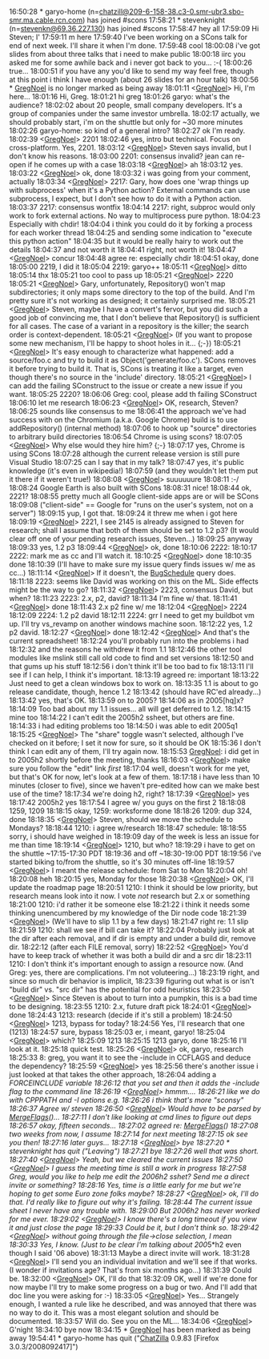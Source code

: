 
16:50:28 *      garyo-home (n=[chatzill@209-6-158-38.c3-0.smr-ubr3.sbo-smr.ma.cable.rcn.com](mailto:chatzill@209-6-158-38.c3-0.smr-ubr3.sbo-smr.ma.cable.rcn.com)) has joined #scons 17:58:21 *      stevenknight (n=[stevenkn@69.36.227.130](mailto:stevenkn@69.36.227.130)) has joined #scons 17:58:47 <stevenknight> hey all 17:59:09 <garyo-home>   Hi Steven; I' 17:59:11 <garyo-home>   m here 17:59:40 <garyo-home>   I've been working on a SCons talk for end of next week.  I'll share it when I'm done. 17:59:48 <stevenknight> cool 18:00:08 <stevenknight> i've got slides from about three talks that i need to make public 18:00:18 <stevenknight> iirc you asked me for some awhile back and i never got back to you... :-( 18:00:26 <garyo-home>   true... 18:00:51 <garyo-home>   if you have any you'd like to send my way feel free, though at this point i think I have enough (about 26 slides for an hour talk) 18:00:56 *      [GregNoel](GregNoel) is no longer marked as being away 18:01:11 <[GregNoel](GregNoel)>     Hi, I'm here... 18:01:16 <garyo-home>   Hi, Greg. 18:01:21 <stevenknight> hi greg 18:01:26 <stevenknight> garyo:  what's the audience? 18:02:02 <garyo-home>   about 20 people, small company developers.  It's a group of companies under the same investor umbrella. 18:02:17 <stevenknight> actually, we should probably start, i'm on the shuttle but only for ~30 more minutes 18:02:26 <stevenknight> garyo-home:  so kind of a general intro? 18:02:27 <garyo-home>   ok I'm ready. 18:02:39 <[GregNoel](GregNoel)>     2201 18:02:46 <garyo-home>   yes, intro but technical.  Focus on cross-platform.  Yes, 2201. 18:03:12 <[GregNoel](GregNoel)>     Steven says invalid, but I don't know his reasons. 18:03:00 <stevenknight> 2201:  consensus invalid?  jean can re-open if he comes up with a case 18:03:18 <[GregNoel](GregNoel)>     ah 18:03:12 <garyo-home>   yes. 18:03:22 <[GregNoel](GregNoel)>     ok, done 18:03:32 <stevenknight> i was going from your comment, actually 18:03:34 <[GregNoel](GregNoel)>     2217: Gary, how does one 'wrap things up with subprocess' when it's a Python action?  External commands can use subprocess, I expect, but I don't see how to do it with a Python action. 18:03:37 <stevenknight> 2217:  consensus wontfix 18:04:14 <garyo-home>   2217: right, subproc would only work to fork external actions.  No way to multiprocess pure python. 18:04:23 <garyo-home>   Especially with chdir! 18:04:04 <stevenknight> i think you could do it by forking a process for each worker thread 18:04:25 <stevenknight> and sending some indication to "execute this python action" 18:04:35 <stevenknight> but it would be really hairy to work out the details 18:04:37 <stevenknight> and not worth it 18:04:41 <garyo-home>   right, not worth it! 18:04:47 <[GregNoel](GregNoel)>     concur 18:04:48 <stevenknight> agree re: especially chdir 18:04:51 <stevenknight> okay, done 18:05:00 <garyo-home>   2219, I did it 18:05:04 <stevenknight> 2219:  garyo++ 18:05:11 <[GregNoel](GregNoel)>     ditto 18:05:14 <garyo-home>   thx 18:05:21 <garyo-home>   too cool to pass up 18:05:21 <[GregNoel](GregNoel)>     2220 18:05:21 <[GregNoel](GregNoel)>     Gary, unfortunately, Repository() won't map subdirectories; it only maps some directory to the top of the build.  And I'm pretty sure it's not working as designed; it certainly surprised me. 18:05:21 <[GregNoel](GregNoel)>     Steven, maybe I have a convert's fervor, but you did such a good job of convincing me, that I don't believe that Repository() is sufficient for all cases.  The case of a variant in a repository is the killer; the search order is context-dependent. 18:05:21 <[GregNoel](GregNoel)>     (If you want to propose some new mechanism, I'll be happy to shoot holes in it... {;-}) 18:05:21 <[GregNoel](GregNoel)>     It's easy enough to characterize what happened: add a source/foo.c and try to build it as Object('generate/foo.c').  SCons removes it before trying to build it.  That is, SCons is treating it like a target, even though there's no source in the 'include' directory. 18:05:21 <[GregNoel](GregNoel)>     I can add the failing SConstruct to the issue or create a new issue if you want. 18:05:25 <garyo-home>   2220? 18:06:06 <stevenknight> Greg:  cool, please add th failing SConstruct 18:06:10 <stevenknight> let me research 18:06:23 <[GregNoel](GregNoel)>     OK, research, Steven? 18:06:25 <garyo-home>   sounds like consensus to me 18:06:41 <stevenknight> the approach we've had success with on the Chromium (a.k.a. Google Chrome) build is to use addRepository() (internal method) 18:07:06 <stevenknight> to hook up "source" directories to arbitrary build directories 18:06:54 <garyo-home>   Chrome is using scons? 18:07:05 <[GregNoel](GregNoel)>     Why else would they hire him? {;-} 18:07:17 <stevenknight> yes, Chrome is using SCons 18:07:28 <stevenknight> although the current release version is still pure Visual Studio 18:07:25 <garyo-home>   can I say that in my talk? 18:07:47 <stevenknight> yes, it's public knowledge (it's even in wikipedia!) 18:07:59 <stevenknight> (and they wouldn't let them put it there if it weren't true!) 18:08:08 <[GregNoel](GregNoel)>     suuuuuure 18:08:11 <garyo-home>   :-/ 18:08:24 <stevenknight> Google Earth is also built with SCons 18:08:31 <garyo-home>   nice! 18:08:44 <garyo-home>   ok, 2221? 18:08:55 <stevenknight> pretty much all Google client-side apps are or will be SCons 18:09:08 <stevenknight> ("client-side" == Google for "runs on the user's system, not on a server") 18:09:15 <garyo-home>   yup, I got that. 18:09:24 <stevenknight> it threw me when i got here 18:09:19 <[GregNoel](GregNoel)>     2221, I see 2145 is already assigned to Steven for research; shall I assume that both of them should be set to 1.2 p3?  (It would clear off one of your pending research issues, Steven...) 18:09:25 <stevenknight> anyway 18:09:33 <stevenknight> yes, 1.2 p3 18:09:44 <[GregNoel](GregNoel)>     ok, done 18:10:06 <stevenknight> 2222: 18:10:17 <garyo-home>   2222: mark me as cc and I'll watch it. 18:10:25 <[GregNoel](GregNoel)>     done 18:10:35 <stevenknight> done 18:10:39 <garyo-home>   (I'll have to make sure my issue query finds issues w/ me as cc...) 18:11:14 <[GregNoel](GregNoel)>     If it doesn't, the [BugSchedule](BugSchedule) query does. 18:11:18 <garyo-home>   2223: seems like David was working on this on the ML.  Side effects might be the way to go? 18:11:32 <[GregNoel](GregNoel)>     2223, consensus David, but when? 18:11:23 <stevenknight> 2223:  2.x, p2, david? 18:11:34 <garyo-home>   I'm fine w/ that. 18:11:41 <[GregNoel](GregNoel)>     done 18:11:43 <garyo-home>   2.x p2 fine w/ me 18:12:04 <[GregNoel](GregNoel)>     2224 18:12:09 <stevenknight> 2224:  1.2 p2 david 18:12:11 <garyo-home>   2224: grr I need to get my buildbot vm up.  I'll try vs_revamp on another windows machine soon. 18:12:22 <garyo-home>   yes, 1.2 p2 david. 18:12:27 <[GregNoel](GregNoel)>     done 18:12:42 <[GregNoel](GregNoel)>     And that's the current spreadsheet! 18:12:24 <stevenknight> you'll probably run into the problems i had 18:12:32 <stevenknight> and the reasons he withdrew it from 1.1 18:12:46 <stevenknight> the other tool modules like mslink still call old code to find and set versions 18:12:50 <stevenknight> and that gums up his stuff 18:12:56 <stevenknight> i don't think it'll be too bad to fix 18:13:11 <garyo-home>   I'll see if I can help, I think it's important. 18:13:19 <stevenknight> agreed re: important 18:13:22 <garyo-home>   Just need to get a clean windows box to work on. 18:13:35 <stevenknight> 1.1 is about to go release candidate, though, hence 1.2 18:13:42 <stevenknight> (should have RC'ed already...) 18:13:42 <garyo-home>   yes, that's OK. 18:13:59 <stevenknight> on to 2005? 18:14:06 <stevenknight> as in 2005[hq]x? 18:14:09 <garyo-home>   Too bad about my 1.1 issues... all will get deferred to 1.2. 18:14:15 <stevenknight> mine too 18:14:22 <garyo-home>   I can't edit the 2005h2 ssheet, but others are fine. 18:14:33 <stevenknight> i had editing problems too 18:14:50 <stevenknight> i was able to edit 2005q1 18:15:25 <[GregNoel](GregNoel)>     The "share" toggle wasn't selected, although I've checked on it before; I set it now for sure, so it should be OK 18:15:36 <garyo-home>   I don't think I can edit any of them, I'll try again now. 18:15:53 <stevenknight> [GregNoel](GregNoel):  i did get in to 2005h2 shortly before the meeting, thanks 18:16:03 <[GregNoel](GregNoel)>     make sure you follow the "edit" link _first_ 18:17:04 <garyo-home>   well, doesn't work for me yet, but that's OK for now, let's look at a few of them. 18:17:18 <stevenknight> i have less than 10 minutes (closer to five), since we haven't pre-edited how can we make best use of the time? 18:17:34 <garyo-home>   we're doing h2, right? 18:17:39 <[GregNoel](GregNoel)>     yes 18:17:42 <stevenknight> 2005h2 yes 18:17:54 <garyo-home>   I agree w/ you guys on the first 2 18:18:08 <garyo-home>   1259, 1209 18:18:15 <stevenknight> okay, 1259:  worksforme done 18:18:26 <stevenknight> 1209:  dup 324, done 18:18:35 <[GregNoel](GregNoel)>     Steven, should we move the schedule to Mondays? 18:18:44 <stevenknight> 1210:  i agree w/research 18:18:47 <stevenknight> schedule: 18:18:55 <stevenknight> sorry, i should have weighed in 18:19:09 <stevenknight> day of the week is less an issue for me than time 18:19:14 <[GregNoel](GregNoel)>     1210, but who? 18:19:29 <stevenknight> i have to get on the shuttle ~17:15-17:30 PDT 18:19:36 <stevenknight> and off ~18:30-19:00 PDT 18:19:56 <stevenknight> i've started biking to/from the shuttle, so it's 30 minutes off-line 18:19:57 <[GregNoel](GregNoel)>     I meant the release schedule: from Sat to Mon 18:20:04 <stevenknight> oh! 18:20:08 <stevenknight> heh 18:20:15 <stevenknight> yes, Monday for those 18:20:38 <[GregNoel](GregNoel)>     OK, I'll update the roadmap page 18:20:51 <garyo-home>   1210: I think it should be low priority, but research means look into it now.  I vote *not* research but 2.x or something 18:21:00 <stevenknight> 1210:  i'd rather it be someone else 18:21:22 <stevenknight> i think it needs some thinking unencumbered by my knowledge of the Dir node code 18:21:39 <[GregNoel](GregNoel)>     (We'll have to slip 1.1 by a few days) 18:21:47 <stevenknight> right re: 1.1 slip 18:21:59 <stevenknight> 1210:  shall we see if bill can take it? 18:22:04 <garyo-home>   Probably just look at the dir after each removal, and if dir is empty and under a build dir, remove dir. 18:22:12 <garyo-home>   (after each FILE removal, sorry) 18:22:52 <[GregNoel](GregNoel)>     You'd have to keep track of whether it was both a build dir and a src dir 18:23:11 <garyo-home>   1210: I don't think it's important enough to assign a resource now.  (And Greg: yes, there are complications.  I'm not voluteering...) 18:23:19 <stevenknight> right, and since so much dir behavior is implicit, 18:23:39 <stevenknight> figuring out what is or isn't "build dir" vs. "src dir" has the potential for odd heuristics 18:23:50 <[GregNoel](GregNoel)>     Since Steven is about to turn into a pumpkin, this is a bad time to be designing. 18:23:55 <stevenknight> 1210:  2.x, future draft pick 18:24:01 <[GregNoel](GregNoel)>     done 18:24:43 <stevenknight> 1213:  research (decide if it's still a problem) 18:24:50 <[GregNoel](GregNoel)>     1213, bypass for today? 18:24:56 <garyo-home>   Yes, I'll research that one (1213) 18:24:57 <stevenknight> sure, bypass 18:25:03 <stevenknight> er, i meant, garyo! 18:25:04 <[GregNoel](GregNoel)>     which? 18:25:09 <stevenknight> 1213 18:25:15 <stevenknight> 1213 garyo, done 18:25:16 <garyo-home>   I'll look at it. 18:25:18 <garyo-home>   quick test. 18:25:26 <[GregNoel](GregNoel)>     ok, garyo, research 18:25:33 <stevenknight> 8:  greg, you want it to see the -include in CCFLAGS and deduce the dependency? 18:25:59 <[GregNoel](GregNoel)>     yes 18:25:56 <stevenknight> there's another issue i just looked at that takes the other approach, 18:26:04 <stevenknight> adding a *FORCEINCLUDE variable 18:26:12 <stevenknight> that you set and then it adds the -include flag to the command line 18:26:19 <[GregNoel](GregNoel)>     hmmm.... 18:26:21 <stevenknight> like we do with CPPPATH and -I options e.g. 18:26:26 <stevenknight> i think that's more "sconsy" 18:26:37 <garyo-home>   Agree w/ steven 18:26:50 <[GregNoel](GregNoel)>     Would have to be parsed by [MergeFlags](MergeFlags)()... 18:27:11 <garyo-home>   I don't like looking at cmd lines to figure out deps 18:26:57 <stevenknight> okay, fifteen seconds... 18:27:02 <stevenknight> agreed re: [MergeFlags](MergeFlags)() 18:27:08 <stevenknight> two weeks from now, I assume 18:27:14 <stevenknight> for next meeting 18:27:15 <garyo-home>   ok see you then! 18:27:16 <stevenknight> later guys... 18:27:18 <[GregNoel](GregNoel)>     bye 18:27:20 *      stevenknight has quit ("Leaving") 18:27:21 <garyo-home>   bye 18:27:26 <garyo-home>   well that was short. 18:27:40 <[GregNoel](GregNoel)>     Yeah, but we cleared the current issues 18:27:50 <[GregNoel](GregNoel)>     I guess the meeting time is still a work in progress 18:27:58 <garyo-home>   Greg, would you like to help me edit the 2006h2 sshet?  Send me a direct invite or something? 18:28:16 <garyo-home>   Yes, time is a little early for me but we're hoping to get some Euro zone folks maybe? 18:28:27 <[GregNoel](GregNoel)>     ok, I'll do that.  I'd really like to figure out why it's failing. 18:28:44 <garyo-home>   The current issue sheet I never have any trouble with. 18:29:00 <garyo-home>   But 2006h2 has never worked for me ever. 18:29:02 <[GregNoel](GregNoel)>     I know there's a _long_ timeout if you view it and just close the page 18:29:33 <garyo-home>   Could be it, but I don't think so. 18:29:42 <[GregNoel](GregNoel)>     without going through the file->close selection, I mean 18:30:33 <garyo-home>   Yes, I know.  (Just to be clear I'm talking about 200*5*h2 even though I said '06 above) 18:31:13 <garyo-home>   Maybe a direct invite will work. 18:31:28 <[GregNoel](GregNoel)>     I'll send you an individual invitation and we'll see if that works.  (I wonder if invitations age?  That's from six months ago...) 18:31:39 <garyo-home>   Could be. 18:32:00 <[GregNoel](GregNoel)>     OK, I'll do that 18:32:09 <garyo-home>   OK, well if we're done for now maybe I'll try to make some progress on a bug or two.  And I'll add that doc line you were asking for :-) 18:33:05 <[GregNoel](GregNoel)>     Yes...  Strangely enough, I wanted a rule like he described, and was annoyed that there was no way to do it.  This was a most elegant solution and should be documented. 18:33:57 <garyo-home>   Will do.  See you on the ML... 18:34:06 <[GregNoel](GregNoel)>     G'night 18:34:10 <garyo-home>   bye now 18:34:15 *      [GregNoel](GregNoel) has been marked as being away 19:54:41 *      garyo-home has quit ("[ChatZilla](ChatZilla) 0.9.83 [Firefox 3.0.3/2008092417]") 
